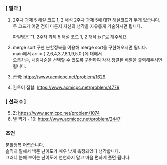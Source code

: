### [ 필과 ]
1. 2주차 과제 5 해설 코드 1, 2 해석
    2주차 과제 5에 대한 해설코드가 두개 있습니다.  
    두 코드가 어떤 점이 다른지 자신의 생각을 자유롭게 기술하시면 됩니다.  

    파일명은 "1. 2주차 과제 5 해설 코드 1, 2 해석.txt"로 해주세요.  

2. merge sort 구현
    분할정복을 이용해 merge sort를 구현해오시면 됩니다.  
    main에서 arr = { 2,6,4,3,7,8,1,9,5,0 }에 대해서  
    오름차순, 내림차순을 선택할 수 있도록 구현하여 각각 정렬된 배열을 출력해주시면 됩니다.  

3. 곱셈: https://www.acmicpc.net/problem/1629
4. 칸토어 집합: https://www.acmicpc.net/problem/4779

### [ 선과 0 ]
5. Z: https://www.acmicpc.net/problem/1074
6. 별 찍기 - 10: https://www.acmicpc.net/problem/2447

### 조언
분할정복 어렵습니다.  
솔직히 말해서 백준 난이도가 매우 낮게 측정돼있다 생각합니다.  
그러니 눈에 보이는 난이도에 연연하지 말고 마음 편하게 풀면 됩니다.  